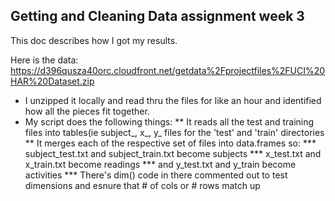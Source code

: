 ## Getting and Cleaning Data assignment week 3

This doc describes how I got my results.

Here is the data:
https://d396qusza40orc.cloudfront.net/getdata%2Fprojectfiles%2FUCI%20HAR%20Dataset.zip 

* I unzipped it locally and read thru the files for like an hour and identified how all the pieces fit together.
* My script does the following things:
** It reads all the test and training files into tables(ie subject_, x_, y_ files for the 'test' and 'train' directories
** It merges each of the respective set of files into data.frames so: 
*** subject_test.txt and subject_train.txt become subjects
*** x_test.txt and x_train.txt become readings
*** and y_test.txt and y_train become activities
*** There's dim() code in there commented out to test dimensions and esnure that # of cols or # rows match up


